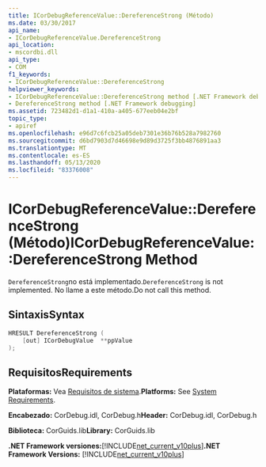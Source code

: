 ```yaml
---
title: ICorDebugReferenceValue::DereferenceStrong (Método)
ms.date: 03/30/2017
api_name:
- ICorDebugReferenceValue.DereferenceStrong
api_location:
- mscordbi.dll
api_type:
- COM
f1_keywords:
- ICorDebugReferenceValue::DereferenceStrong
helpviewer_keywords:
- ICorDebugReferenceValue::DereferenceStrong method [.NET Framework debugging]
- DereferenceStrong method [.NET Framework debugging]
ms.assetid: 723482d1-d1a1-410a-a405-677eeb04e2bf
topic_type:
- apiref
ms.openlocfilehash: e96d7c6fcb25a05deb7301e36b76b528a7982760
ms.sourcegitcommit: d6bd7903d7d46698e9d89d3725f3bb4876891aa3
ms.translationtype: MT
ms.contentlocale: es-ES
ms.lasthandoff: 05/13/2020
ms.locfileid: "83376008"
---
```

# <a name="icordebugreferencevaluedereferencestrong-method"></a><span data-ttu-id="bffea-102">ICorDebugReferenceValue::DereferenceStrong (Método)</span><span class="sxs-lookup"><span data-stu-id="bffea-102">ICorDebugReferenceValue::DereferenceStrong Method</span></span>
<span data-ttu-id="bffea-103">`DereferenceStrong`no está implementado.</span><span class="sxs-lookup"><span data-stu-id="bffea-103">`DereferenceStrong` is not implemented.</span></span> <span data-ttu-id="bffea-104">No llame a este método.</span><span class="sxs-lookup"><span data-stu-id="bffea-104">Do not call this method.</span></span>  
  
## <a name="syntax"></a><span data-ttu-id="bffea-105">Sintaxis</span><span class="sxs-lookup"><span data-stu-id="bffea-105">Syntax</span></span>  
  
```cpp  
HRESULT DereferenceStrong (  
    [out] ICorDebugValue  **ppValue  
);  
```  
  
## <a name="requirements"></a><span data-ttu-id="bffea-106">Requisitos</span><span class="sxs-lookup"><span data-stu-id="bffea-106">Requirements</span></span>  
 <span data-ttu-id="bffea-107">**Plataformas:** Vea [Requisitos de sistema](../../get-started/system-requirements.md).</span><span class="sxs-lookup"><span data-stu-id="bffea-107">**Platforms:** See [System Requirements](../../get-started/system-requirements.md).</span></span>  
  
 <span data-ttu-id="bffea-108">**Encabezado:** CorDebug.idl, CorDebug.h</span><span class="sxs-lookup"><span data-stu-id="bffea-108">**Header:** CorDebug.idl, CorDebug.h</span></span>  
  
 <span data-ttu-id="bffea-109">**Biblioteca:** CorGuids.lib</span><span class="sxs-lookup"><span data-stu-id="bffea-109">**Library:** CorGuids.lib</span></span>  
  
 <span data-ttu-id="bffea-110">**.NET Framework versiones:**[!INCLUDE[net_current_v10plus](../../../../includes/net-current-v10plus-md.md)]</span><span class="sxs-lookup"><span data-stu-id="bffea-110">**.NET Framework Versions:** [!INCLUDE[net_current_v10plus](../../../../includes/net-current-v10plus-md.md)]</span></span>
